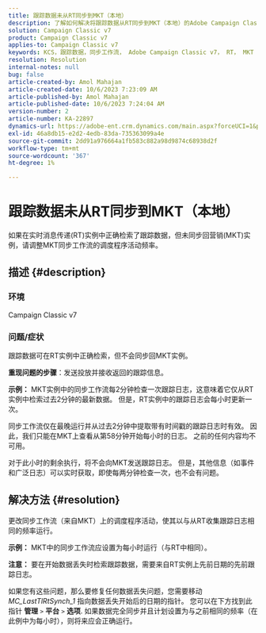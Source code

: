 ```yaml
---
title: 跟踪数据未从RT同步到MKT（本地）
description: 了解如何解决将跟踪数据从RT同步到MKT（本地）的Adobe Campaign Classic问题。
solution: Campaign Classic v7
product: Campaign Classic v7
applies-to: Campaign Classic v7
keywords: KCS，跟踪数据，同步工作流， Adobe Campaign Classic v7， RT， MKT
resolution: Resolution
internal-notes: null
bug: false
article-created-by: Amol Mahajan
article-created-date: 10/6/2023 7:23:09 AM
article-published-by: Amol Mahajan
article-published-date: 10/6/2023 7:24:04 AM
version-number: 2
article-number: KA-22897
dynamics-url: https://adobe-ent.crm.dynamics.com/main.aspx?forceUCI=1&pagetype=entityrecord&etn=knowledgearticle&id=bd79232d-1964-ee11-be6e-6045bd006ce9
exl-id: 46a8db15-e2d2-4edb-83da-735363099a4e
source-git-commit: 2dd91a976664a1fb583c882a98d9874c68938d2f
workflow-type: tm+mt
source-wordcount: '367'
ht-degree: 1%

---
```


# 跟踪数据未从RT同步到MKT（本地）


如果在实时消息传递(RT)实例中正确检索了跟踪数据，但未同步回营销(MKT)实例，请调整MKT同步工作流的调度程序活动频率。

## 描述 {#description}


### 环境

Campaign Classic v7



### 问题/症状

跟踪数据可在RT实例中正确检索，但不会同步回MKT实例。



<b>重现问题的步骤</b>：发送投放并接收返回的跟踪信息。



<b>示例：</b> MKT实例中的同步工作流每2分钟检查一次跟踪日志，这意味着它仅从RT实例中检索过去2分钟的最新数据。 但是，RT实例中的跟踪日志会每小时更新一次。

同步工作流仅在最晚运行并从过去2分钟中提取带有时间戳的跟踪日志时有效。 因此，我们只能在MKT上查看从第58分钟开始每小时的日志。 之前的任何内容均不可用。

对于此小时的剩余执行，将不会向MKT发送跟踪日志。 但是，其他信息（如事件和广泛日志）可以实时获取，即使每两分钟检查一次，也不会有问题。


## 解决方法 {#resolution}


更改同步工作流（来自MKT）上的调度程序活动，使其以与从RT收集跟踪日志相同的频率运行。

<b>示例：</b> MKT中的同步工作流应设置为每小时运行（与RT中相同）。

<b>注意：</b> 要在开始数据丢失时检索跟踪数据，需要来自RT实例上先前日期的先前跟踪日志。

如果您有这些问题，那么要修复任何数据丢失问题，您需要移动 *MC_LastTlRtSynch_1* 指向数据丢失开始后的日期的指针。 您可以在下方找到此指针 <b>管理</b> `>`  <b>平台</b> `>`  <b>选项</b>. 如果数据完全同步并且计划设置为与之前相同的频率（在此例中为每小时），则将来应会正确运行。
